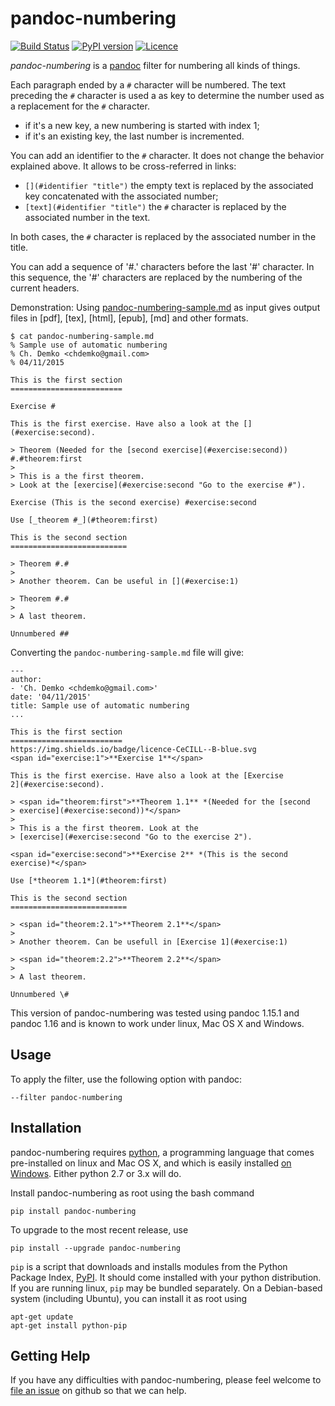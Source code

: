 # pandoc-numbering
[![Build Status](https://secure.travis-ci.org/chdemko/pandoc-numbering.svg)](http://travis-ci.org/chdemko/pandoc-numbering)
[![PyPI version](https://badge.fury.io/py/pandoc-numbering.svg)](https://pypi.python.org/pypi/pandoc-numbering/)
[![Licence](https://img.shields.io/badge/licence-CeCILL--B-blue.svg)](http://www.cecill.info/licences/Licence_CeCILL-B_V1-en.html)

*pandoc-numbering* is a [pandoc] filter for numbering all kinds of things.

Each paragraph ended by a `#` character will be numbered. The text preceding the `#` character is used a as key
to determine the number used as a replacement for the `#` character.

* if it's a new key, a new numbering is started with index 1;
* if it's an existing key, the last number is incremented.

You can add an identifier to the `#` character. It does not change the behavior explained above. It allows to be cross-referred
in links:

* `[](#identifier "title")` the empty text is replaced by the associated key concatenated with the associated number;
* `[text](#identifier "title")` the `#` character is replaced by the associated number in the text.

In both cases, the `#` character is replaced by the associated number in the title.

You can add a sequence of '#.' characters before the last '#' character. In this sequence, the '#' characters are replaced by the
numbering of the current headers.

Demonstration: Using [pandoc-numbering-sample.md] as input gives output files in [pdf], [tex], [html], [epub], [md] and
other formats.

~~~
$ cat pandoc-numbering-sample.md
% Sample use of automatic numbering
% Ch. Demko <chdemko@gmail.com>
% 04/11/2015

This is the first section
=========================

Exercise #

This is the first exercise. Have also a look at the [](#exercise:second).

> Theorem (Needed for the [second exercise](#exercise:second)) #.#theorem:first
> 
> This is a the first theorem.
> Look at the [exercise](#exercise:second "Go to the exercise #").

Exercise (This is the second exercise) #exercise:second

Use [_theorem #_](#theorem:first)

This is the second section
==========================

> Theorem #.#
> 
> Another theorem. Can be useful in [](#exercise:1)

> Theorem #.#
> 
> A last theorem.

Unnumbered ##
~~~

Converting the `pandoc-numbering-sample.md` file will give:

~~~
---
author:
- 'Ch. Demko <chdemko@gmail.com>'
date: '04/11/2015'
title: Sample use of automatic numbering
...

This is the first section
=========================
https://img.shields.io/badge/licence-CeCILL--B-blue.svg
<span id="exercise:1">**Exercise 1**</span>

This is the first exercise. Have also a look at the [Exercise
2](#exercise:second).

> <span id="theorem:first">**Theorem 1.1** *(Needed for the [second
> exercise](#exercise:second))*</span>
>
> This is a the first theorem. Look at the
> [exercise](#exercise:second "Go to the exercise 2").

<span id="exercise:second">**Exercise 2** *(This is the second
exercise)*</span>

Use [*theorem 1.1*](#theorem:first)

This is the second section
==========================

> <span id="theorem:2.1">**Theorem 2.1**</span>
>
> Another theorem. Can be usefull in [Exercise 1](#exercise:1)

> <span id="theorem:2.2">**Theorem 2.2**</span>
>
> A last theorem.

Unnumbered \#
~~~

This version of pandoc-numbering was tested using pandoc 1.15.1 and pandoc 1.16 and is known to work under linux, Mac OS X and Windows.

[pandoc]: http://pandoc.org/
[pandoc-numbering-sample.md]: https://raw.githubusercontent.com/chdemko/pandoc-numbering/master/pandoc-numbering-sample.md

Usage
-----

To apply the filter, use the following option with pandoc:

    --filter pandoc-numbering

Installation
------------

pandoc-numbering requires [python], a programming language that comes pre-installed on linux and Mac OS X, and which is easily installed [on Windows].  Either python 2.7 or 3.x will do.

Install pandoc-numbering as root using the bash command

    pip install pandoc-numbering 

To upgrade to the most recent release, use

    pip install --upgrade pandoc-numbering 

`pip` is a script that downloads and installs modules from the Python Package Index, [PyPI].  It should come installed with your python distribution.  If you are running linux, `pip` may be bundled separately. On a Debian-based system (including Ubuntu), you can install it as root using

    apt-get update
    apt-get install python-pip

[python]: https://www.python.org/
[on Windows]: https://www.python.org/downloads/windows/
[PyPI]: https://pypi.python.org/pypi


Getting Help
------------

If you have any difficulties with pandoc-numbering, please feel welcome to [file an issue] on github so that we can help.

[file an issue]: https://github.com/chdemko/pandoc-numbering/issues
